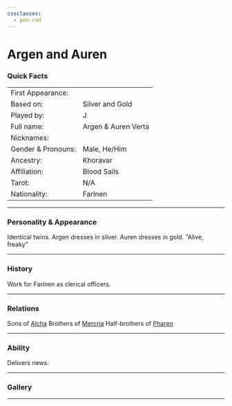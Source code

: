 ```yaml
---
cssclasses:
  - pen-red
---
```

# Argen and Auren
### Quick Facts

|                    |                     |
| ------------------ | ------------------- |
| First Appearance:  |                     |
| Based on:          | Silver and Gold     |
| Played by:         | J                   |
| Full name:         | Argen & Auren Verta |
| Nicknames:         |                     |
| Gender & Pronouns: | Male, He/Him        |
| Ancestry:          | Khoravar            |
| Affiliation:       | Blood Sails         |
| Tarot:             | N/A                 |
| Nationality:       | Farlnen             |
***
### Personality & Appearance
Identical twins. Argen dresses in silver. Auren dresses in gold.
"Alive, freaky"

***
### History
Work for Farlnen as clerical officers.

***
### Relations
Sons of [Alcha](Alcha.md)
Brothers of [Mercria](Mercria.md)
Half-brothers of [Pharen](../Pharen.md)

***
### Ability
Delivers news.

***
### Gallery

***
